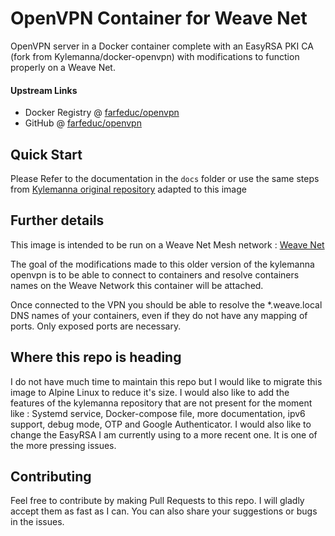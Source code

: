 # OpenVPN Container for Weave Net

OpenVPN server in a Docker container complete with an EasyRSA PKI CA (fork from Kylemanna/docker-openvpn) with modifications to function properly on a Weave Net.

#### Upstream Links

* Docker Registry @ [farfeduc/openvpn](https://hub.docker.com/r/farfeduc/openvpn/)
* GitHub @ [farfeduc/openvpn](https://github.com/farfeduc/openvpn)

## Quick Start

Please Refer to the documentation in the `docs` folder or use the same steps from [Kylemanna original repository](https://github.com/kylemanna/docker-openvpn) adapted to this image

## Further details

This image is intended to be run on a Weave Net Mesh network : [Weave Net](https://www.weave.works/oss/net/)

The goal of the modifications made to this older version of the kylemanna openvpn is to be able to connect to containers and resolve containers names on the Weave Network this container will be attached.

Once connected to the VPN you should be able to resolve the *.weave.local DNS names of your containers, even if they do not have any mapping of ports. Only exposed ports are necessary.

## Where this repo is heading

I do not have much time to maintain this repo but I would like to migrate this image to Alpine Linux to reduce it's size.
I would also like to add the features of the kylemanna repository that are not present for the moment like : Systemd service, Docker-compose file, more documentation, ipv6 support, debug mode, OTP and Google Authenticator.
I would also like to change the EasyRSA I am currently using to a more recent one. It is one of the more pressing issues.

## Contributing

Feel free to contribute by making Pull Requests to this repo. I will gladly accept them as fast as I can. 
You can also share your suggestions or bugs in the issues.

